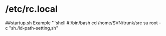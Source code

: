 # /etc/rc.local

##startup.sh Example
'''shell
#!/bin/bash
cd /home/SVN/trunk/src
su root -c "sh./ld-path-setting,sh"